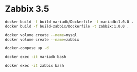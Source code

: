 # Zabbix 3.5


```bash
docker build -f build-mariadb/Dockerfile -t mariadb:1.0.0 .
docker build -f build-zabbix/Dockerfile -t zabbix:1.0.0 .
```

```bash
docker volume create --name=mysql
docker volume create --name=zabbix
```
```bash
docker-compose up -d
```

```bash
docker exec -it mariadb bash
```

```bash
docker exec -it zabbix bash
```
